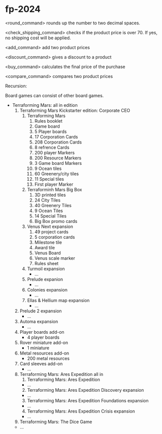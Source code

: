 # fp-2024

<round_command> rounds up the number to two decimal spaces.

<check_shipping_command> checks if the product price is over 70. If yes, no shipping cost will be applied.

<add_command> add two product prices

<discount_command> gives a discount to a product

<buy_command> calculates the final price of the purchase

<compare_command> compares two product prices


Recursion:

Board games can consist of other board games.


* Terraforming Mars: all in edition
  1. Terraforming Mars Kickstarter edition: Corporate CEO
     1. Terraforming Mars
        1. Rules booklet
        2. Game board
        3. 5 Player boards
        4. 17 Corporation Cards
        5. 208 Corporation Cards
        6. 8 refrence Cards
        7. 200 player Markers
        8. 200 Resource Markers
        9. 3 Game board Markers
        10. 9 Ocean tiles
        11. 60 Greenery/city tiles
        12. 11 Special tiles
        13. First player Marker
     2. Terraforminh Mars Big Box
        1. 3D printed tiles
          1. 24 City Tiles
          2. 40 Greenery Tiles
          3. 9 Ocean Tiles
          4. 14 Special Tiles
        2. Big Box promo cards
     3. Venus Next expansion
        1. 49 project cards
        2. 5 corporation cards
        3. Milestone tile
        4. Award tile
        5. Venus Board
        6. Venus scale marker
        7. Rules sheet
     4. Turmoil expansion
        * ...
     5. Prelude expanion
        * ...
     6. Colonies expansion
        * ...
     7. Ellas & Hellium map expansion
        * ...
   2. Prelude 2 expansion
        * ...
   3. Automa expansion
        * ...
   4. Player boards add-on
      * 4 player boards
   5. Rover miniature add-on
      * 1 miniature
   6. Metal resources add-on
      * 200 metal resources
   7. Card sleeves add-on
      * ...
  2. Terraforming Mars: Ares Expedition all in
     1. Terraforming Mars: Ares Expedition
      * ...
     2. Terraforming Mars: Ares Expedition Discovery expansion
      * ...
     3. Terraforming Mars: Ares Expedition Foundations expansion
      * ...
     4. Terraforming Mars: Ares Expedition Crisis expansion
      * ...
  3. Terraforming Mars: The Dice Game
   * ...


